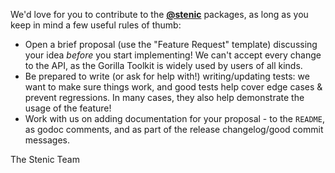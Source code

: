 We'd love for you to contribute to the **[@stenic](https://github.com/stenic)** packages, as long as you keep in mind a
few useful rules of thumb:

- Open a brief proposal (use the "Feature Request" template) discussing your idea _before_ you start implementing! We
  can't accept every change to the API, as the Gorilla Toolkit is widely used by users of all kinds.
- Be prepared to write (or ask for help with!) writing/updating tests: we want to make sure things work, and good tests
  help cover edge cases & prevent regressions. In many cases, they also help demonstrate the usage of the feature!
- Work with us on adding documentation for your proposal - to the `README`, as godoc comments, and as part of the
  release changelog/good commit messages.

The Stenic Team
